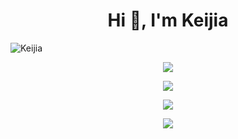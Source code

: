 
<h1 align="center">Hi 👋, I'm Keijia</h1>

<p align="left"> <img src="https://komarev.com/ghpvc/?username=Airkek" alt="Keijia" /> </p>

<p align="center"> <img src="(https://user-images.githubusercontent.com/45855057/129081594-ed6d6a1d-0bb8-408d-a9e1-5c4d9e92e188.jpg" /> </p>

<p align="center"> <img src="https://github-readme-stats.vercel.app/api?username=Airkek&count_private=true&show_icons=true&theme=tokyonight" /> </p>
<p align="center"> <img src="https://github-readme-stats.vercel.app/api/top-langs/?username=Airkek&theme=tokyonight" /> </p>
<p align="center"> <img src="https://github-readme-stats.vercel.app/api/wakatime?username=Airkek&theme=tokyonight" /> </p>
